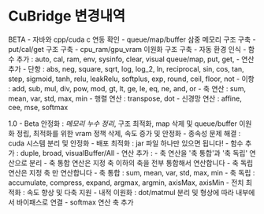 # CuBridge 변경내역


BETA
    - 자바와 cpp/cuda c 연동 확인
    - queue/map/buffer 삼중 메모리 구조 구축
    - put/cal/get 구조 구축
    - cpu_ram/gpu_vram 이원화 구조 구축
    - 자동 환경 인식
    - 함수 추가 : auto, cal, ram, env, sysinfo, clear, visual queue/map, put, get, 
    - 연산 추가
        - 단항 : abs, neg, square, sqrt, log, log_2, ln, reciprocal, sin, cos, tan, step, sigmoid, tanh, relu, leakRelu, softplus, exp, round, ceil, floor, not
        - 이항 : add, sub, mul, div, pow, mod, gt, lt, ge, le, eq, ne, and, or
        - 축 연산 : sum, mean, var, std, max, min
        - 행렬 연산 : transpose, dot
        - 신경망 연산 : affine, cee, mse, softmax

1.0
    - Beta 안정화 : *메모리 누수 정리*, 구조 최적화, map 삭제 및 queue/buffer 이원화 정립, 최적화를 위한 vram 정책 삭제, 속도 증가 및 안정화
    - 종속성 문제 해결 : cuda 시스템 분리 및 안정화
    - 배포 최적화 : jar 파일 하나만 있으면 됩니다!
    - 함수 추가 : duple, broad, visualBuffer/All
    - 연산 추가 : 
        - 축 연산을 '축 통합'과 '축 독립' 연산으로 분리
            - 축 통합 연산은 지정 축 이하의 축을 전부 통합해서 연산합니다
            - 축 독립 연산은 지정 축 만 연산합니다
            - 축 통합 : sum, mean, var, std, max, min
            - 축 독립 : accumulate, compress, expand, argmax, argmin, axisMax, axisMin
            - 전치 최적화 : 속도 향상 및 다축 지원
            - 내적 이원화 : dot/matmul 분리 및 형상에 따라 내부에서 바이패스로 연결
            - softmax 연산 축 추가


